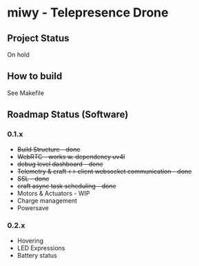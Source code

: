 # miwy - Telepresence Drone

## Project Status
On hold

## How to build
See Makefile

## Roadmap Status (Software)

### 0.1.x

* ~~Build Structure - done~~
* ~~WebRTC - works w. dependency uv4l~~
* ~~debug level dashboard - done~~
* ~~Telemetry & craft <-> client websocket communication - done~~
* ~~SSL - done~~
* ~~craft async task scheduling - done~~
* Motors & Actuators - WIP
* Charge management
* Powersave

### 0.2.x

* Hovering
* LED Expressions
* Battery status
